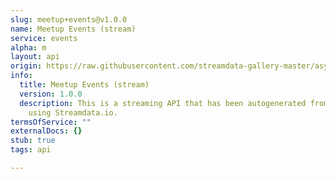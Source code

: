 ```yaml
---
slug: meetup+events@v1.0.0
name: Meetup Events (stream)
service: events
alpha: m
layout: api
origin: https://raw.githubusercontent.com/streamdata-gallery-master/asyncapi/master/_listings/meetup/meetup-events-stream-async.md
info:
  title: Meetup Events (stream)
  version: 1.0.0
  description: This is a streaming API that has been autogenerated from the Meetup
    using Streamdata.io.
termsOfService: ""
externalDocs: {}
stub: true
tags: api

---
```

